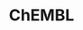---
bigquery: https://console.cloud.google.com/bigquery?p=patents-public-data&d=ebi_chembl&page=dataset
citation: '"The ChEMBL database in 2017." Anna Gaulton, Anne Hersey, Michał Nowotka,
  A Patrícia Bento, Jon Chambers, David Mendez, Prudence Mutowo, Francis Atkinson,
  Louisa J Bellis, Elena Cibrián-Uhalte, Mark Davies, Nathan Dedman, Anneli Karlsson,
  María Paula Magariños, John P Overington, George Papadatos, Ines Smit, Andrew R
  Leach Nucleic acids Research (2017) 45 (Database Issue), D945-D954'
contributors: European Bioinformatics Institute
cost: None
description: ChEMBL Data is a manually curated database of small molecules used in
  drug discovery, including information about existing patented drugs.
documentation: 'schema: https://www.ebi.ac.uk/chembl/db_schema


  '
last_edit: 04/09/2022, 15:59:41
location: https://console.cloud.google.com/marketplace/product/google_patents_public_datasets/chembl
maintained_by: EMBL-EBI, an outstation of European Molecular Biology Laboratory
related_publications: '

  ChEMBL: towards direct deposition of bioassay data.


  Mendez D, Gaulton A, Bento AP, Chambers J, De Veij M, Félix E, Magariños MP, Mosquera
  JF, Mutowo P, Nowotka M, Gordillo-Marañón M, Hunter F, Junco L, Mugumbate G, Rodriguez-Lopez
  M, Atkinson F, Bosc N, Radoux CJ, Segura-Cabrera A, Hersey A, Leach AR.


  — Nucleic Acids Res. 2019; 47(D1):D930-D940. doi: 10.1093/nar/gky1075

  '
schema_fields:
- assay_subcellular_fraction
- mol_atc_id
- mol_irac_id
- aspect
- year
- num_lipinski_ro5_violations
- stem
- usan_stem_id
- targrel_id
- usan_stem
- last_active
- compound_name
- cell_ontology_id
- hba
- predbind_id
- dosed_ingredient
- prod_pat_id
- drug_record_id
- usan_year
- cx_logp
- uo_units
- ddd_id
- relation
- curation_comment
- published_value
- atc_code
- frac_code
- upper_value
- issue
- comp_class_id
- protein_class_desc
- route
- creation_date
- parent_go_id
- stat
- le
- acd_logp
- comp_go_id
- component_synonym
- species_group_flag
- aidx
- level2_description
- label
- structure_type
- ingredient
- molregno
- published_type
- log_id
- ddd_units
- bao_endpoint
- cx_most_apka
- tbl
- assay_test_type
- black_box_warning
- ref_url
- doi
- availability_type
- site_residues
- source
- qudt_units
- l4
- dosage_form
- related_tid
- bao_format
- direct_interaction
- company
- last_page
- patent_no
- src_assay_id
- metabolite_record_id
- mec_id
- molecular_species
- sequence_md5sum
- rgid
- source_domain_id
- src_description
- active_molregno
- l3
- pathway_key
- bto_id
- strength
- level3
- num_ro5_violations
- accession
- isoform
- parent_type
- domain_id
- action_type
- mechanism_of_action
- abstract
- max_phase
- assay_category
- ass_cls_map_id
- text_value
- tax_id
- substrate_record_id
- targcomp_id
- cx_most_bpka
- hba_lipinski
- target_mapping
- cell_source_tissue
- metref_id
- cpd_str_alert_id
- cell_name
- confidence_score
- ref_id
- updated_by
- normal_range_max
- molfile
- patent_use_code
- prediction_method
- chebi_par_id
- job_id
- result_flag
- assay_type
- protclasssyn_id
- ad_type
- relationship_type
- mesh_id
- alert_name
- withdrawn_year
- ddd_comment
- active_ingredient
- res_stem_id
- formulation_id
- frac_class_id
- published_relation
- hrac_class_id
- mol_hrac_id
- irac_code
- std_act_id
- l1
- applicant_full_name
- trade_name
- drugind_id
- data_validity_comment
- subgroup
- heavy_atoms
- class_level
- title
- updated_on
- natural_product
- syn_type
- sitecomp_id
- parent_molregno
- site_name
- domain_name
- parenteral
- volume
- tid
- uberon_id
- ridx
- helm_notation
- activity_count
- first_page
- version
- bei
- previous_company
- activity_id
- standard_relation
- src_id
- assay_tax_id
- synonyms
- caloha_id
- met_conversion
- organism
- standard_inchi_key
- path
- warning_year
- standard_upper_value
- cidx
- ap_id
- definition
- homologue
- research_stem
- doc_id
- molsyn_id
- sequence
- mc_target_accession
- short_name
- units
- pubmed_id
- acd_most_bpka
- full_molformula
- compd_id
- chirality
- mc_target_type
- rtb
- who_extra
- assay_class_id
- toid
- withdrawn_class
- curated_by
- protein_class_id
- topical
- major_class
- annotation
- tissue_id
- l5
- pathway_id
- src_short_name
- standard_units
- warning_country
- record_id
- db_source
- authors
- selectivity_comment
- assay_source
- comments
- entity_id
- mc_tax_id
- entity_type
- num_alerts
- patent_id
- publication_number
- met_comment
- warning_description
- molecular_mechanism
- standard_inchi
- oral
- stem_class
- co_stem_id
- parameter_value
- assay_strain
- domain_description
- mw_monoisotopic
- tid_fixed
- assay_cell_type
- smarts
- lle
- assay_id
- inorganic_flag
- go_id
- full_mwt
- assay_organism
- protein_class_synonym
- warnref_id
- mecref_id
- variant_id
- name
- acd_most_apka
- approval_date
- standard_value
- l8
- component_type
- nda_type
- therapeutic_flag
- level4_description
- domain_type
- level3_description
- activity_comment
- relationship_desc
- db_version
- normal_range_min
- molecule_type
- canonical_smiles
- mutation
- acd_logd
- standard_text_value
- aromatic_rings
- cell_id
- indication_class
- mc_organism
- drug_substance_flag
- l6
- compound_key
- delist_flag
- as_id
- class_type
- cellosaurus_id
- smid
- orig_description
- priority
- l7
- level1_description
- mesh_heading
- assay_tissue
- biocomp_id
- bao_id
- standard_type
- target_desc
- hrac_code
- sei
- ddd_admr
- relationship
- standard_flag
- parent_id
- cx_logd
- parameter_type
- published_units
- idx
- met_id
- binding_site_comment
- polymer_flag
- cl_lincs_id
- cell_source_organism
- doc_type
- ref_type
- submission_date
- potential_duplicate
- src_compound_id
- l2
- innovator_company
- journal
- product_id
- pref_name
- drug_product_flag
- assay_param_id
- alert_id
- downgraded
- compsyn_id
- target_type
- who_name
- ro3_pass
- start_position
- patent_expire_date
- usan_substem
- pchembl_value
- usan_stem_definition
- confidence
- cell_source_tax_id
- prodrug
- chembl_id
- level4
- description
- component_id
- hbd
- warning_id
- warning_type
- ddd_value
- alert_set_id
- withdrawn_country
- irac_class_id
- psa
- first_approval
- mw_freebase
- country
- type
- enzyme_tid
- assay_desc
- efo_id
- level1
- hbd_lipinski
- warning_class
- actsm_id
- mol_frac_id
- withdrawn_flag
- oc_id
- set_name
- disease_efficacy
- level5
- max_phase_for_ind
- qed_weighted
- efo_term
- mc_target_name
- status
- indref_id
- first_in_class
- mechanism_comment
- end_position
- clo_id
- enzyme_name
- withdrawn_reason
- site_id
- level2
- value
- alogp
- cell_description
shortname: chembl
tags:
- biotechnology
- health
- chemical
- bioinformatics
- medical
terms_of_use: CC BY-SA 3.0
title: ChEMBL
uuid: e232a192-965c-4ec9-904c-155b6dfe56c5
---